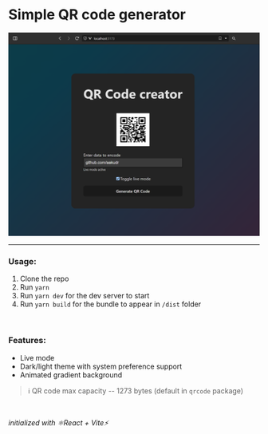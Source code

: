 # Simple QR code generator
![Screenshot of the app](/screenshot.jpg)

<hr>

### Usage:

1. Clone the repo
2. Run ```yarn```
3. Run ```yarn dev``` for the dev server to start
4. Run ```yarn build``` for the bundle to appear in ```/dist``` folder

<br>

### Features:

* Live mode
* Dark/light theme with system preference support
* Animated gradient background

> ℹ️ QR code max capacity -- 1273 bytes (default in ```qrcode``` package)

<br>

*initialized with ⚛️React + Vite⚡*
